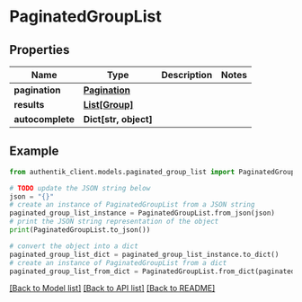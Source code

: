 # PaginatedGroupList


## Properties

Name | Type | Description | Notes
------------ | ------------- | ------------- | -------------
**pagination** | [**Pagination**](Pagination.md) |  | 
**results** | [**List[Group]**](Group.md) |  | 
**autocomplete** | **Dict[str, object]** |  | 

## Example

```python
from authentik_client.models.paginated_group_list import PaginatedGroupList

# TODO update the JSON string below
json = "{}"
# create an instance of PaginatedGroupList from a JSON string
paginated_group_list_instance = PaginatedGroupList.from_json(json)
# print the JSON string representation of the object
print(PaginatedGroupList.to_json())

# convert the object into a dict
paginated_group_list_dict = paginated_group_list_instance.to_dict()
# create an instance of PaginatedGroupList from a dict
paginated_group_list_from_dict = PaginatedGroupList.from_dict(paginated_group_list_dict)
```
[[Back to Model list]](../README.md#documentation-for-models) [[Back to API list]](../README.md#documentation-for-api-endpoints) [[Back to README]](../README.md)


